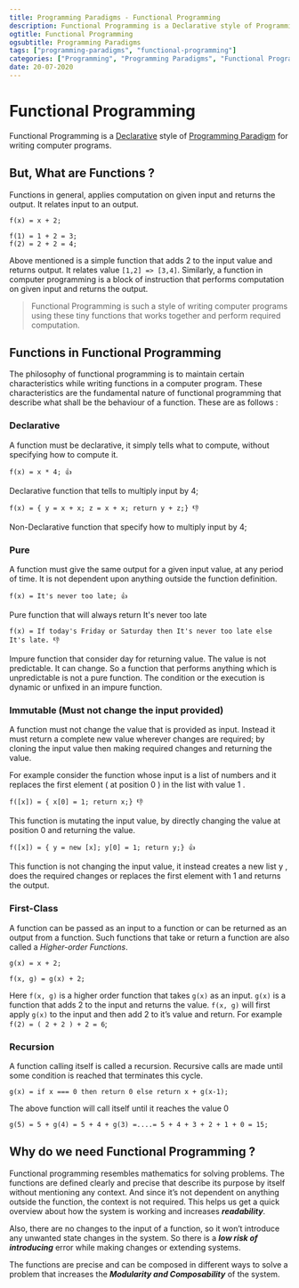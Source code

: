```yaml
---
title: Programming Paradigms - Functional Programming
description: Functional Programming is a Declarative style of Programming Paradigm for writing computer programs.
ogtitle: Functional Programming
ogsubtitle: Programming Paradigms
tags: ["programming-paradigms", "functional-programming"]
categories: ["Programming", "Programming Paradigms", "Functional Programming"]
date: 20-07-2020
---
```


# Functional Programming

Functional Programming is a [Declarative](/blogs/programming-paradigms-imperative-and-declarative-programming) style of [Programming Paradigm](/blogs/programming-paradigms-what-are-programming-paradigms) for writing computer programs.

## But, What are Functions ?

Functions in general, applies computation on given input and returns the output. It relates input to an output.

```
f(x) = x + 2;

f(1) = 1 + 2 = 3;
f(2) = 2 + 2 = 4;
```

Above mentioned is a simple function that adds 2 to the input value and returns output. It relates value `[1,2] => [3,4]`. Similarly, a function in computer programming is a block of instruction that performs computation on given input and returns the output.

> Functional Programming is such a style of writing computer programs using these tiny functions that works together and perform required computation.

## Functions in Functional Programming

The philosophy of functional programming is to maintain certain characteristics while writing functions in a computer program. These characteristics are the fundamental nature of functional programming that describe what shall be the behaviour of a function. These are as follows :

### Declarative

A function must be declarative, it simply tells what to compute, without specifying how to compute it.

`f(x) = x * 4; 👍`

Declarative function that tells to multiply input by 4;

`f(x) = { y = x + x; z = x + x; return y + z;} 👎`

Non-Declarative function that specify how to multiply input by 4;

### Pure

A function must give the same output for a given input value, at any period of time. It is not dependent upon anything outside the function definition.

`f(x) = It's never too late; 👍`

Pure function that will always return It's never too late

`f(x) = If today's Friday or Saturday then It's never too late else It's late. 👎`

Impure function that consider day for returning value. The value is not predictable. It can change. So a function that performs anything which is unpredictable is not a pure function. The condition or the execution is dynamic or unfixed in an impure function.

### Immutable (Must not change the input provided)

A function must not change the value that is provided as input. Instead it must return a complete new value wherever changes are required; by cloning the input value then making required changes and returning the value.

For example consider the function whose input is a list of numbers and it replaces the first element ( at position 0 ) in the list with value 1 .

`f([x]) = { x[0] = 1; return x;} 👎`

This function is mutating the input value, by directly changing the value at position 0 and returning the value.

`f([x]) = { y = new [x]; y[0] = 1; return y;} 👍`

This function is not changing the input value, it instead creates a new list y , does the required changes or replaces the first element with 1 and returns the output.

### First-Class

A function can be passed as an input to a function or can be returned as an output from a function. Such functions that take or return a function are also called a _Higher-order Functions_.

`g(x) = x + 2;`

`f(x, g) = g(x) + 2;`

Here `f(x, g)` is a higher order function that takes `g(x)` as an input. `g(x)` is a function that adds 2 to the input and returns the value. `f(x, g)` will first apply `g(x)` to the input and then add 2 to it’s value and return. For example `f(2) = ( 2 + 2 ) + 2 = 6`;

### Recursion

A function calling itself is called a recursion. Recursive calls are made until some condition is reached that terminates this cycle.

`g(x) = if x === 0 then return 0 else return x + g(x-1);`

The above function will call itself until it reaches the value 0

`g(5) = 5 + g(4) = 5 + 4 + g(3) =....= 5 + 4 + 3 + 2 + 1 + 0 = 15;`

## Why do we need Functional Programming ?

Functional programming resembles mathematics for solving problems. The functions are defined clearly and precise that describe its purpose by itself without mentioning any context. And since it’s not dependent on anything outside the function, the context is not required. This helps us get a quick overview about how the system is working and increases **_readability_**.

Also, there are no changes to the input of a function, so it won’t introduce any unwanted state changes in the system. So there is a **_low risk of introducing_** error while making changes or extending systems.

The functions are precise and can be composed in different ways to solve a problem that increases the **_Modularity and Composability_** of the system.
